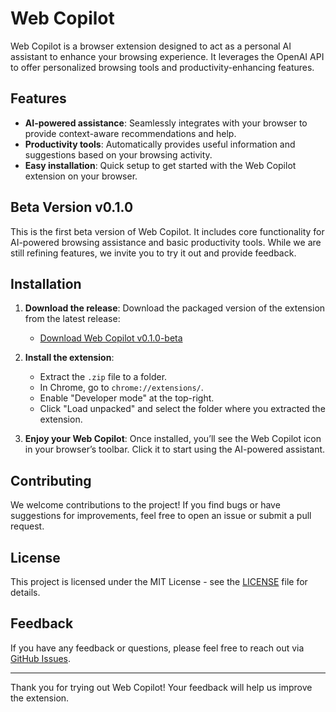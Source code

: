 # Web Copilot

Web Copilot is a browser extension designed to act as a personal AI assistant to enhance your browsing experience. It leverages the OpenAI API to offer personalized browsing tools and productivity-enhancing features.

## Features
- **AI-powered assistance**: Seamlessly integrates with your browser to provide context-aware recommendations and help.
- **Productivity tools**: Automatically provides useful information and suggestions based on your browsing activity.
- **Easy installation**: Quick setup to get started with the Web Copilot extension on your browser.

## Beta Version v0.1.0
This is the first beta version of Web Copilot. It includes core functionality for AI-powered browsing assistance and basic productivity tools. While we are still refining features, we invite you to try it out and provide feedback.

## Installation

1. **Download the release**:
   Download the packaged version of the extension from the latest release:
   - [Download Web Copilot v0.1.0-beta](https://github.com/Naama-Shvalb/web-copilot/releases/download/v0.1.0-beta/web-copilot-v0.1.0-beta.zip)

2. **Install the extension**:
   - Extract the `.zip` file to a folder.
   - In Chrome, go to `chrome://extensions/`.
   - Enable "Developer mode" at the top-right.
   - Click "Load unpacked" and select the folder where you extracted the extension.

3. **Enjoy your Web Copilot**: Once installed, you’ll see the Web Copilot icon in your browser’s toolbar. Click it to start using the AI-powered assistant.

## Contributing
We welcome contributions to the project! If you find bugs or have suggestions for improvements, feel free to open an issue or submit a pull request.

## License
This project is licensed under the MIT License - see the [LICENSE](LICENSE) file for details.

## Feedback
If you have any feedback or questions, please feel free to reach out via [GitHub Issues](https://github.com/Naama-Shvalb/web-copilot/issues).

---

Thank you for trying out Web Copilot! Your feedback will help us improve the extension.

